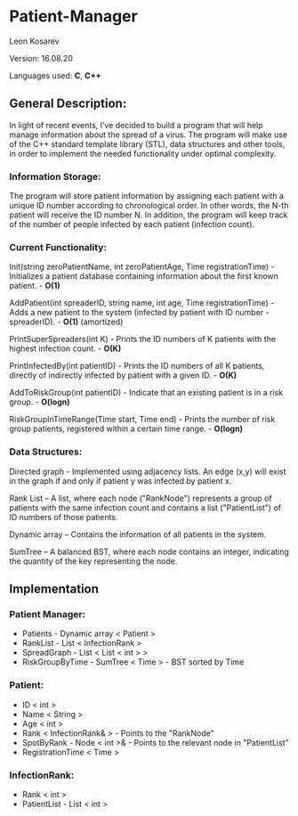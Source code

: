 # Patient-Manager

Leon Kosarev 

Version: 16.08.20 

Languages used: **C**, **C++**

## General Description: 

In light of recent events, I’ve decided to build a program that will help manage information about the spread of a virus. The program will make use of the C++ standard template library (STL), data structures and other tools, in order to implement the needed functionality  under optimal complexity. 

### Information Storage: 

The program will store patient information by assigning each patient with a unique ID number according to chronological order. In other words, the N-th patient will receive the ID number N. In addition, the program will keep track of the number of people infected by each patient (infection count). 

### Current Functionality: 

Init(string zeroPatientName, int zeroPatientAge, Time registrationTime) - Initializes a patient database containing information about the first known patient. - **O(1)** 

AddPatient(int spreaderID, string name, int age, Time registrationTime) - Adds a new patient to the system (infected by patient with ID number - spreaderID). -  **O(1)** (amortized) 

PrintSuperSpreaders(int K) - Prints the ID numbers of K patients with the highest infection count. - **O(K)** 

PrintInfectedBy(int patientID) - Prints the ID numbers of all K patients, directly of indirectly infected by patient with a given ID. - **O(K)** 

AddToRiskGroup(int patientID) - Indicate that an existing patient is in a risk group. - **O(logn)** 

RiskGroupInTimeRange(Time start, Time end) - Prints the number of risk group patients, registered within a certain time range. - **O(logn)** 

### Data Structures: 

Directed graph - Implemented using adjacency lists. An edge (x,y) will exist in the graph if and only if patient y was infected by patient x. 

Rank List – A list, where each node ("RankNode") represents a group of patients with the same infection count and contains a list ("PatientList") of ID numbers of those patients. 

Dynamic array – Contains the information of all patients in the system. 

SumTree – A balanced BST,  where each node contains an integer, indicating the quantity of the key representing the node.

## Implementation

### Patient Manager:

- Patients - Dynamic array < Patient >
- RankList - List < InfectionRank >
- SpreadGraph - List < List < int > >
- RiskGroupByTime - SumTree < Time > - BST sorted by Time

### Patient:

- ID < int >
- Name < String >
- Age < int >
- Rank < InfectionRank& > - Points to the "RankNode"
- SpotByRank - Node < int >& - Points to the relevant node in "PatientList"
- RegistrationTime < Time >

### InfectionRank:

- Rank < int >
- PatientList - List < int >


 
